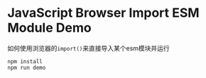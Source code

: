 JavaScript Browser Import ESM Module Demo
========================================

如何使用浏览器的`import()`来直接导入某个esm模块并运行

```
npm install
npm run demo
```
